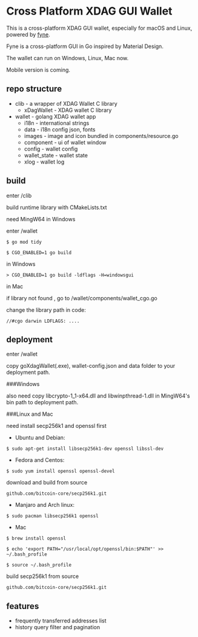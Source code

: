 # Cross Platform XDAG GUI Wallet

This is a cross-platform XDAG GUI wallet, especially for macOS and Linux, powered by [fyne](https://github.com/fyne-io/fyne).

Fyne is a cross-platform GUI in Go inspired by Material Design.

The wallet can run on Windows, Linux, Mac now.

Mobile version is coming.
## repo structure
 - clib - a wrapper of XDAG Wallet C library
   - xDagWallet - XDAG wallet C library
 - wallet - golang XDAG wallet app 
   - i18n - international strings
   - data - i18n config json, fonts
   - images - image and icon bundled in components/resource.go
   - component - ui of wallet window
   - config - wallet config
   - wallet_state - wallet state
   - xlog - wallet log

## build
enter /clib

build runtime library with CMakeLists.txt

need MingW64 in Windows

enter /wallet

`$ go mod tidy`

`$ CGO_ENABLED=1 go build`

in Windows

`> CGO_ENABLED=1 go build -ldflags -H=windowsgui`

in Mac

if library not found , go to /wallet/components/wallet_cgo.go

change the library path in code: 

`//#cgo darwin LDFLAGS: ....`

## deployment
enter /wallet

copy goXdagWallet(.exe), wallet-config.json and data folder to your deployment path.

###Windows 

also need copy libcrypto-1_1-x64.dll and libwinpthread-1.dll in MingW64's bin path to deployment path.

###Linux and Mac

need install secp256k1 and openssl first

- Ubuntu and Debian:

`$ sudo apt-get install libsecp256k1-dev openssl libssl-dev`

- Fedora and Centos:

`$ sudo yum install openssl openssl-devel`

download and build from source

`github.com/bitcoin-core/secp256k1.git`


- Manjaro and Arch linux:

`$ sudo pacman libsecp256k1 openssl`

- Mac 

`$ brew install openssl`

`$ echo 'export PATH="/usr/local/opt/openssl/bin:$PATH"' >> ~/.bash_profile`

`$ source ~/.bash_profile`

build secp256k1 from source

`github.com/bitcoin-core/secp256k1.git`

## features

 - frequently transferred addresses list 
 - history query filter and pagination